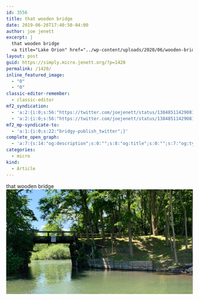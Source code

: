 ```yaml
---
id: 3556
title: that wooden bridge
date: 2019-06-26T17:40:50-04:00
author: joe jenett
excerpt: |
  that wooden bridge
  <a title="Lake Orion" href="../wp-content/uploads/2020/06/wooden-bridge.jpg"><img class="alignnone size-full wp-image-1416" src="../wp-content/uploads/2020/06/wooden-bridge.jpg" alt="" width="2535" height="1424" /></a>
layout: post
guid: https://simply.micro.jenett.org/?p=1420
permalink: /1420/
inline_featured_image:
  - "0"
  - "0"
classic-editor-remember:
  - classic-editor
mf2_syndication:
  - 'a:2:{i:0;s:56:"https://twitter.com/joejenett/status/1384851142908198912";i:1;s:56:"https://twitter.com/joejenett/status/1143997584840757249";}'
  - 'a:2:{i:0;s:56:"https://twitter.com/joejenett/status/1384851142908198912";i:1;s:56:"https://twitter.com/joejenett/status/1143997584840757249";}'
mf2_mp-syndicate-to:
  - 'a:1:{i:0;s:22:"bridgy-publish_twitter";}'
complete_open_graph:
  - 'a:7:{s:14:"og:description";s:0:"";s:8:"og:title";s:0:"";s:7:"og:type";s:0:"";s:12:"twitter:card";s:7:"summary";s:15:"twitter:creator";s:0:"";s:19:"twitter:description";s:0:"";s:8:"og:image";s:0:"";}'
categories:
  - micro
kind:
  - Article
---
```

that wooden bridge  
[<img loading="lazy" class="alignnone size-full wp-image-1416" src="../wp-content/uploads/2020/06/wooden-bridge.jpg" alt="" />](../wp-content/uploads/2020/06/wooden-bridge.jpg "Lake Orion")